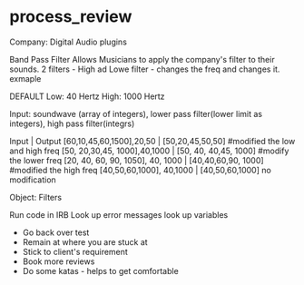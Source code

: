 # process_review
Company: Digital Audio plugins

Band Pass Filter
Allows Musicians to apply the company's filter to their sounds. 
2 filters - High ad Lowe filter - changes the freq and changes it.
exmaple 

DEFAULT
Low: 40 Hertz
High: 1000 Hertz

Input: 
soundwave (array of integers), lower pass filter(lower limit as integers), high pass filter(integrs)

Input                                  |          Output
[60,10,45,60,1500],20,50               | [50,20,45,50,50] #modified the low and high freq
[50, 20,30,45, 1000],40,1000           |  [50, 40, 40,45, 1000]    #modify the lower freq
[20, 40, 60, 90, 1050], 40, 1000       | [40,40,60,90, 1000]     #modified the high freq
[40,50,60,1000], 40,1000               |  [40,50,60,1000] no modification

Object: Filters


Run code in IRB
Look up error messages
look up variables


- Go back over test
- Remain at where you are stuck at
- Stick to client's requirement
- Book more reviews
- Do some katas - helps to get comfortable
